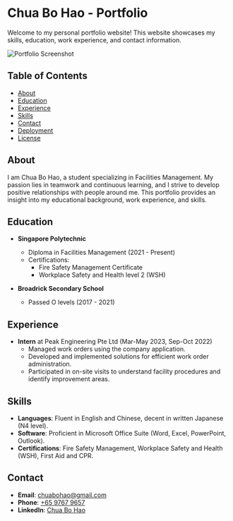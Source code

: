 # Chua Bo Hao - Portfolio

Welcome to my personal portfolio website! This website showcases my skills, education, work experience, and contact information.

![Portfolio Screenshot](https://example.com/screenshot.png)

## Table of Contents

- [About](#about)
- [Education](#education)
- [Experience](#experience)
- [Skills](#skills)
- [Contact](#contact)
- [Deployment](#deployment)
- [License](#license)

## About

I am Chua Bo Hao, a student specializing in Facilities Management. My passion lies in teamwork and continuous learning, and I strive to develop positive relationships with people around me. This portfolio provides an insight into my educational background, work experience, and skills.

## Education

- **Singapore Polytechnic**
  - Diploma in Facilities Management (2021 - Present)
  - Certifications:
    - Fire Safety Management Certificate
    - Workplace Safety and Health level 2 (WSH)

- **Broadrick Secondary School**
  - Passed O levels (2017 - 2021)

## Experience

- **Intern** at Peak Engineering Pte Ltd (Mar-May 2023, Sep-Oct 2022)
  - Managed work orders using the company application.
  - Developed and implemented solutions for efficient work order administration.
  - Participated in on-site visits to understand facility procedures and identify improvement areas.

## Skills

- **Languages**: Fluent in English and Chinese, decent in written Japanese (N4 level).
- **Software**: Proficient in Microsoft Office Suite (Word, Excel, PowerPoint, Outlook).
- **Certifications**: Fire Safety Management, Workplace Safety and Health (WSH), First Aid and CPR.

## Contact

- **Email**: [chuabohao@gmail.com](mailto:chuabohao@gmail.com)
- **Phone**: [+65 9767 9657](tel:+6597679657)
- **LinkedIn**: [Chua Bo Hao](https://linkedin.com/in/chuabohao)
